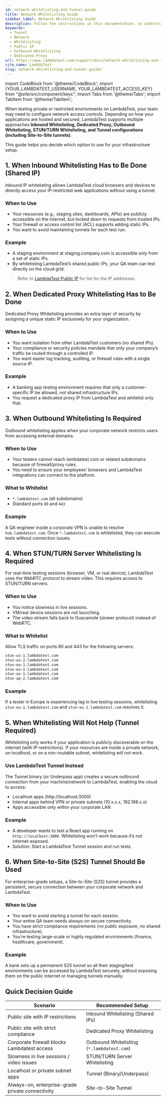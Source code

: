 ```yaml
---
id: network-whitelisting-and-tunnel-guide
title: Network Whitelisting Guide
sidebar_label: Network Whitelisting Guide
description: Follow the instructions in this documentation, to understand the difference between the network and the ip whitelisting.
keywords:
  - Tunnel
  - Network
  - Whitelisting
  - Public IP
  - Outbound Whitelisting
  - Dedicated Proxy
url: https://www.lambdatest.com/support/docs/network-whitelisting-and-tunnel-guide/
site_name: LambdaTest
slug: network-whitelisting-and-tunnel-guide/
---
```


import CodeBlock from '@theme/CodeBlock';
import {YOUR_LAMBDATEST_USERNAME, YOUR_LAMBDATEST_ACCESS_KEY} from "@site/src/component/keys";
import Tabs from '@theme/Tabs';
import TabItem from '@theme/TabItem';

<script type="application/ld+json"
      dangerouslySetInnerHTML={{ __html: JSON.stringify({
       "@context": "https://schema.org",
        "@type": "BreadcrumbList",
        "itemListElement": [{
          "@type": "ListItem",
          "position": 1,
          "name": "Home",
          "item": "https://www.lambdatest.com"
        },{
          "@type": "ListItem",
          "position": 2,
          "name": "Support",
          "item": "https://www.lambdatest.com/support/docs/"
        },{
          "@type": "ListItem",
          "position": 3,
          "name": "LambdaTest Network Whitelisting and Tunnel Guide",
          "item": "https://www.lambdatest.com/support/docs/network-whitelisting-and-tunnel-guide/"
        }]
      })
    }}
></script>
When testing private or restricted environments on LambdaTest, your team may need to configure network access controls. Depending on how your applications are hosted and secured, LambdaTest supports multiple approaches **Inbound Whitelisting, Dedicated Proxy, Outbound Whitelisting, STUN/TURN Whitelisting, and Tunnel configurations (including Site-to-Site tunnels)**.

This guide helps you decide which option to use for your infrastructure setup.

## 1. When Inbound Whitelisting Has to Be Done (Shared IP)
Inbound IP whitelisting allows LambdaTest cloud browsers and devices to directly access your IP-restricted web applications without using a tunnel.

### When to Use
- Your resources (e.g., staging sites, dashboards, APIs) are publicly accessible on the internet, but locked down to requests from trusted IPs.
- Your firewall or access control list (ACL) supports adding static IPs.
- You want to avoid maintaining tunnels for each test run.

### Example
- A staging environment at staging.company.com is accessible only from a set of static IPs.
- By whitelisting LambdaTest’s shared public IPs, your QA team can test directly on the cloud grid.

> Refer to [LambdaTest Public IP](https://www.lambdatest.com/support/docs/lambdatest-public-ip/) for list for the IP addresses.

## 2. When Dedicated Proxy Whitelisting Has to Be Done
Dedicated Proxy Whitelisting provides an extra layer of security by assigning a unique static IP exclusively for your organization.

### When to Use
- You want isolation from other LambdaTest customers (no shared IPs).
- Your compliance or security policies mandate that only your company’s traffic be routed through a controlled IP.
- You want easier log tracking, auditing, or firewall rules with a single source IP.

### Example
- A banking app testing environment requires that only a customer-specific IP be allowed, not shared infrastructure IPs.
- You request a dedicated proxy IP from LambdaTest and whitelist only that.

## 3. When Outbound Whitelisting Is Required

Outbound whitelisting applies when your corporate network restricts users from accessing external domains.

### When to Use
- Your testers cannot reach lambdatest.com or related subdomains because of firewall/proxy rules.
- You need to ensure your employees’ browsers and LambdaTest integrations can connect to the platform.

### What to Whitelist
- `*.lambdatest.com` (all subdomains)
- Standard ports `80` and `443`

### Example
A QA engineer inside a corporate VPN is unable to resolve `hub.lambdatest.com`. Once `*.lambdatest.com` is whitelisted, they can execute tests without connection issues.

## 4. When STUN/TURN Server Whitelisting Is Required
For real-time testing sessions (browser, VM, or real device), LambdaTest uses the WebRTC protocol to stream video. This requires access to STUN/TURN servers.

### When to Use
- You notice slowness in live sessions.
- VM/real device sessions are not launching.
- The video stream falls back to Guacamole (slower protocol) instead of WebRTC.

### What to Whitelist
Allow TLS traffic on ports 80 and 443 for the following servers:

```bash
stun-us-1.lambdatest.com  
stun-us-2.lambdatest.com  
stun-eu-1.lambdatest.com  
stun-eu-2.lambdatest.com  
stun-as-1.lambdatest.com  
stun-ap-2.lambdatest.com  
```

### Example
If a tester in Europe is experiencing lag in live testing sessions, whitelisting `stun-eu-1.lambdatest.com` and `stun-eu-2.lambdatest.com` resolves it.

## 5. When Whitelisting Will Not Help (Tunnel Required)

Whitelisting only works if your application is publicly discoverable on the internet (with IP restrictions). If your resources are inside a private network, on localhost, or on a non-routable subnet, whitelisting will not work.

### Use LambdaTest Tunnel Instead
The Tunnel binary (or Underpass app) creates a secure outbound connection from your machine/network to LambdaTest, enabling the cloud to access:
- Localhost apps (http://localhost:3000)
- Internal apps behind VPN or private subnets (10.x.x.x, 192.168.x.x)
- Apps accessible only within your corporate LAN

### Example
- A developer wants to test a React app running on `http://localhost:3000`. Whitelisting won’t work because it’s not internet-exposed.
- Solution: Start a LambdaTest Tunnel session and run tests.

## 6. When Site-to-Site (S2S) Tunnel Should Be Used
For enterprise-grade setups, a Site-to-Site (S2S) tunnel provides a persistent, secure connection between your corporate network and LambdaTest.

### When to Use
- You want to avoid starting a tunnel for each session.
- Your entire QA team needs always-on secure connectivity.
- You have strict compliance requirements (no public exposure, no shared infrastructure).
- You’re testing large-scale or highly regulated environments (finance, healthcare, government).

### Example
A bank sets up a permanent S2S tunnel so all their staging/test environments can be accessed by LambdaTest securely, without exposing them on the public internet or managing tunnels manually.

## Quick Decision Guide

| Scenario                                         | Recommended Setup                          |
| ------------------------------------------------ | ------------------------------------------ |
| Public site with IP restrictions                 | Inbound Whitelisting (Shared IPs)          |
| Public site with strict compliance               | Dedicated Proxy Whitelisting               |
| Corporate firewall blocks Lambdatest access      | Outbound Whitelisting (`*.lambdatest.com`) |
| Slowness in live sessions / video issues         | STUN/TURN Server Whitelisting              |
| Localhost or private subnet apps                 | Tunnel (Binary/Underpass)                  |
| Always-on, enterprise-grade private connectivity | Site-to-Site Tunnel                        |